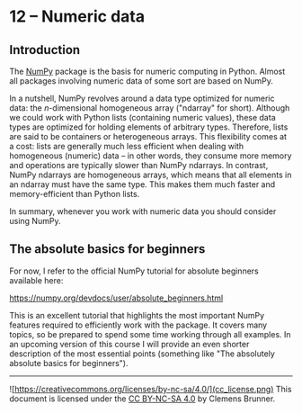12 – Numeric data
=================
Introduction
------------
The [NumPy](https://numpy.org/) package is the basis for numeric computing in Python. Almost all packages involving numeric data of some sort are based on NumPy.

In a nutshell, NumPy revolves around a data type optimized for numeric data: the *n*-dimensional homogeneous array ("ndarray" for short). Although we could work with Python lists (containing numeric values), these data types are optimized for holding elements of arbitrary types. Therefore, lists are said to be containers or heterogeneous arrays. This flexibility comes at a cost: lists are generally much less efficient when dealing with homogeneous (numeric) data &ndash; in other words, they consume more memory and operations are typically slower than NumPy ndarrays. In contrast, NumPy ndarrays are homogeneous arrays, which means that all elements in an ndarray must have the same type. This makes them much faster and memory-efficient than Python lists.

In summary, whenever you work with numeric data you should consider using NumPy.

The absolute basics for beginners
---------------------------------
For now, I refer to the official NumPy tutorial for absolute beginners available here:

https://numpy.org/devdocs/user/absolute_beginners.html

This is an excellent tutorial that highlights the most important NumPy features required to efficiently work with the package. It covers many topics, so be prepared to spend some time working through all examples. In an upcoming version of this course I will provide an even shorter description of the most essential points (something like "The absolutely absolute basics for beginners").

---
![https://creativecommons.org/licenses/by-nc-sa/4.0/](cc_license.png) This document is licensed under the [CC BY-NC-SA 4.0](https://creativecommons.org/licenses/by-nc-sa/4.0/) by Clemens Brunner.